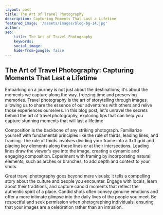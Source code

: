 ```yaml
---
layout: post
title: The Art of Travel Photography 
description: Capturing Moments That Last a Lifetime
featured_image: '/assets/images/blog-bg-14.jpg'
author: 
seo: 
    title: The Art of Travel Photography
    keywords: 
    social_image: 
    hide-from-google: false
---
```


## The Art of Travel Photography: Capturing Moments That Last a Lifetime

<p>Embarking on a journey is not just about the destinations; it's about the moments we capture along the way, freezing time and preserving memories. Travel photography is the art of storytelling through images, allowing us to share the essence of our adventures with others and relive those experiences ourselves. In this blog post, let's unravel the secrets behind the art of travel photography, exploring tips that can help you capture stunning moments that will last a lifetime</p>

<p> Composition is the backbone of any striking photograph. Familiarize yourself with fundamental principles like the rule of thirds, leading lines, and framing. The rule of thirds involves dividing your frame into a 3x3 grid and placing key elements along these lines or at their intersections. Leading lines draw the viewer's eye into the image, creating a dynamic and engaging composition. Experiment with framing by incorporating natural elements, such as arches or branches, to add depth and context to your shots.
</p>

<p> Great travel photography goes beyond mere visuals; it tells a compelling story about the culture and people you encounter. Engage with locals, learn about their traditions, and capture candid moments that reflect the authentic spirit of a place. Candid shots often convey genuine emotions and offer a more intimate glimpse into the daily lives of the people you meet. Be respectful and seek permission when photographing individuals, ensuring that your images are a celebration rather than an intrusion.</p>